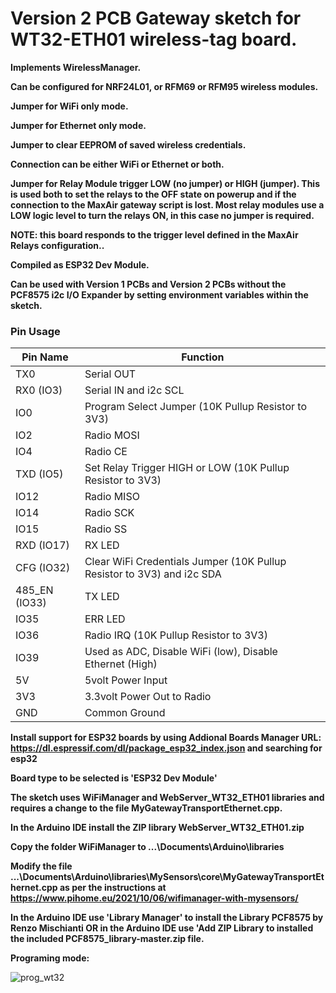 # Version 2 PCB Gateway sketch for WT32-ETH01 wireless-tag board.

**Implements WirelessManager.**

**Can be configured for NRF24L01, or RFM69 or RFM95 wireless modules.**

**Jumper for WiFi only mode.**

**Jumper for Ethernet only mode.**

**Jumper to clear EEPROM of saved wireless credentials.**

**Connection can be either WiFi or Ethernet or both.**

**Jumper for Relay Module trigger LOW (no jumper) or HIGH (jumper). This is used both to set the relays to the OFF state on powerup and if the connection to the MaxAir gateway script is lost. Most relay modules use a LOW logic level to turn the relays ON, in this case no jumper is required.**

**NOTE: this board responds to the trigger level defined in the MaxAir Relays configuration..**

**Compiled as ESP32 Dev Module.**

**Can be used with Version 1 PCBs and Version 2 PCBs without the PCF8575 i2c I/O Expander by setting environment variables within the sketch.**

### Pin Usage

| Pin Name      | Function                                                     |
| ------------- | ------------------------------------------------------------ |
| TX0           | Serial OUT                                                   |
| RX0 (IO3)     | Serial IN and i2c SCL                                        |
| IO0           | Program Select Jumper (10K Pullup Resistor to 3V3)           |
| IO2           | Radio MOSI                                                   |
| IO4           | Radio CE                                                     |
| TXD (IO5)     | Set Relay Trigger HIGH or LOW (10K Pullup Resistor to 3V3)   |
| IO12          | Radio MISO                                                   |
| IO14          | Radio SCK                                                    |
| IO15          | Radio SS                                                     |
| RXD (IO17)    | RX LED                                                       |
| CFG (IO32)    | Clear WiFi Credentials Jumper (10K Pullup Resistor to 3V3) and i2c SDA |
| 485_EN (IO33) | TX LED                                                       |
| IO35          | ERR LED                                                      |
| IO36          | Radio IRQ (10K Pullup Resistor to 3V3)                       |
| IO39          | Used as ADC, Disable WiFi (low), Disable Ethernet (High)     |
| 5V            | 5volt Power Input                                            |
| 3V3           | 3.3volt Power Out to Radio                                   |
| GND           | Common Ground                                                |

**Install support for ESP32 boards by using Addional Boards Manager URL: https://dl.espressif.com/dl/package_esp32_index.json and searching for esp32**

**Board type to be selected is 'ESP32 Dev Module'**

**The sketch uses WiFiManager and WebServer_WT32_ETH01 libraries and requires a change to the file MyGatewayTransportEthernet.cpp.**

**In the Arduino IDE install the ZIP library WebServer_WT32_ETH01.zip**

**Copy the folder WiFiManager to ...\Documents\Arduino\libraries**

**Modify the file ...\Documents\Arduino\libraries\MySensors\core\MyGatewayTransportEthernet.cpp as per the instructions at https://www.pihome.eu/2021/10/06/wifimanager-with-mysensors/**

**In the Arduino IDE use 'Library Manager' to install the Library PCF8575 by Renzo Mischianti OR in the Arduino IDE use 'Add ZIP Library to installed the included PCF8575_library-master.zip file.**

**Programing mode:**

![prog_wt32](https://user-images.githubusercontent.com/46624596/165151005-1c7dc885-25be-42cb-b770-7853ee7b7912.JPG)

